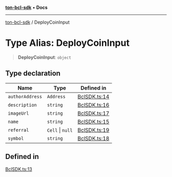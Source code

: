 [**ton-bcl-sdk**](../README.md) • **Docs**

***

[ton-bcl-sdk](../globals.md) / DeployCoinInput

# Type Alias: DeployCoinInput

> **DeployCoinInput**: `object`

## Type declaration

| Name | Type | Defined in |
| ------ | ------ | ------ |
| `authorAddress` | `Address` | [BclSDK.ts:14](https://github.com/ton-fun-tech/ton-bcl-sdk/blob/7a6a9e1b8bcd59d0f61ae7e9e2cf2e34a9873c67/src/BclSDK.ts#L14) |
| `description` | `string` | [BclSDK.ts:16](https://github.com/ton-fun-tech/ton-bcl-sdk/blob/7a6a9e1b8bcd59d0f61ae7e9e2cf2e34a9873c67/src/BclSDK.ts#L16) |
| `imageUrl` | `string` | [BclSDK.ts:17](https://github.com/ton-fun-tech/ton-bcl-sdk/blob/7a6a9e1b8bcd59d0f61ae7e9e2cf2e34a9873c67/src/BclSDK.ts#L17) |
| `name` | `string` | [BclSDK.ts:15](https://github.com/ton-fun-tech/ton-bcl-sdk/blob/7a6a9e1b8bcd59d0f61ae7e9e2cf2e34a9873c67/src/BclSDK.ts#L15) |
| `referral` | `Cell` \| `null` | [BclSDK.ts:19](https://github.com/ton-fun-tech/ton-bcl-sdk/blob/7a6a9e1b8bcd59d0f61ae7e9e2cf2e34a9873c67/src/BclSDK.ts#L19) |
| `symbol` | `string` | [BclSDK.ts:18](https://github.com/ton-fun-tech/ton-bcl-sdk/blob/7a6a9e1b8bcd59d0f61ae7e9e2cf2e34a9873c67/src/BclSDK.ts#L18) |

## Defined in

[BclSDK.ts:13](https://github.com/ton-fun-tech/ton-bcl-sdk/blob/7a6a9e1b8bcd59d0f61ae7e9e2cf2e34a9873c67/src/BclSDK.ts#L13)
